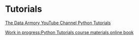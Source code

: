 # Tutorials
[The Data Armory YouTube Channel Python Tutorials](https://www.youtube.com/@thedataarmory)

[Work in progress:Python Tutorials course materials online book](https://everndah.github.io/python_tutorials/)
